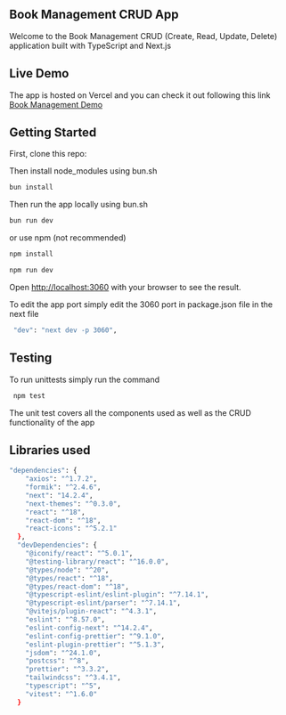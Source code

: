 ## Book Management CRUD App

Welcome to the Book Management CRUD (Create, Read, Update, Delete) application built with TypeScript and Next.js


## Live Demo
The app is hosted on Vercel and you can check it out following this link
[Book Management Demo](https://your-parts-crud.vercel.app/)


## Getting Started

First, clone this repo:

Then install node_modules using bun.sh

```bash
bun install
```

Then run the app locally using bun.sh

```bash
bun run dev
```

or use npm (not recommended)

```bash
npm install
```
```bash
npm run dev
```

Open [http://localhost:3060](http://localhost:3060) with your browser to see the result.

To edit the app port simply edit the 3060 port in package.json file in the next file

```bash
 "dev": "next dev -p 3060",
```

## Testing
To run unittests simply run the command 

```bash
 npm test
```

The unit test covers all the components used as well as the CRUD functionality of the app

## Libraries used 
```bash
"dependencies": {
    "axios": "^1.7.2",
    "formik": "^2.4.6",
    "next": "14.2.4",
    "next-themes": "^0.3.0",
    "react": "^18",
    "react-dom": "^18",
    "react-icons": "^5.2.1"
  },
  "devDependencies": {
    "@iconify/react": "^5.0.1",
    "@testing-library/react": "^16.0.0",
    "@types/node": "^20",
    "@types/react": "^18",
    "@types/react-dom": "^18",
    "@typescript-eslint/eslint-plugin": "^7.14.1",
    "@typescript-eslint/parser": "^7.14.1",
    "@vitejs/plugin-react": "^4.3.1",
    "eslint": "^8.57.0",
    "eslint-config-next": "^14.2.4",
    "eslint-config-prettier": "^9.1.0",
    "eslint-plugin-prettier": "^5.1.3",
    "jsdom": "^24.1.0",
    "postcss": "^8",
    "prettier": "^3.3.2",
    "tailwindcss": "^3.4.1",
    "typescript": "^5",
    "vitest": "^1.6.0"
  }
```
